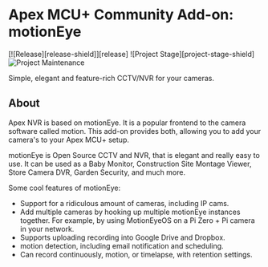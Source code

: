 # Apex MCU+ Community Add-on: motionEye

[![Release][release-shield]][release] ![Project Stage][project-stage-shield] ![Project Maintenance][maintenance-shield]

Simple, elegant and feature-rich CCTV/NVR for your cameras.

## About

Apex NVR is based on motionEye. It is a popular frontend to the camera software called motion. This add-on provides both, allowing you to add your camera's to your Apex MCU+ setup.

motionEye is Open Source CCTV and NVR, that is elegant and really easy to use. It can be used as a Baby Monitor, Construction Site Montage Viewer, Store Camera DVR, Garden Security, and much more.

Some cool features of motionEye:

- Support for a ridiculous amount of cameras, including IP cams.
- Add multiple cameras by hooking up multiple motionEye instances together.
  For example, by using MotionEyeOS on a Pi Zero + Pi camera in your network.
- Supports uploading recording into Google Drive and Dropbox.
- motion detection, including email notification and scheduling.
- Can record continuously, motion, or timelapse, with retention settings.

[maintenance-shield]: https://img.shields.io/maintenance/yes/2021.svg
